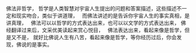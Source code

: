 佛法非哲学，
哲学是人类智慧对宇宙人生提出的问题和答案描述，这些描述不一定和现实吻合，类似于讲道理，
&nbsp;
而佛法讲述的是告诉你宇宙人生的事实真相，是讲真理，
&nbsp;
佛法可以以哲学的方式表达出来，也可以以文学的方式表达出来，
佛经翻译过来后，文采优美读起来赏心悦目，
&nbsp;
佛法表达出来，看起来像是哲学，但是又不是，
就好比佛说人生有八苦，看起来像是哲学，等你经历过后，你会发现，佛说的是事实。